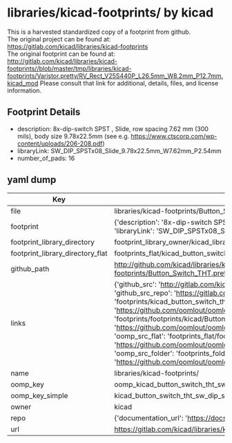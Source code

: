 # libraries/kicad-footprints/ by kicad  
This is a harvested standardized copy of a footprint from github.  
The original project can be found at:  
https://gitlab.com/kicad/libraries/kicad-footprints  
The original footprint can be found at:
http://gitlab.com/kicad/libraries/kicad-footprints//blob/master/tmp/libraries/kicad-footprints/Varistor.pretty/RV_Rect_V25S440P_L26.5mm_W8.2mm_P12.7mm.kicad_mod
Please consult that link for additional, details, files, and license information.  
## Footprint Details
* description: 8x-dip-switch SPST , Slide, row spacing 7.62 mm (300 mils), body size 9.78x22.5mm (see e.g. https://www.ctscorp.com/wp-content/uploads/206-208.pdf)  
* libraryLink: SW_DIP_SPSTx08_Slide_9.78x22.5mm_W7.62mm_P2.54mm  
* number_of_pads: 16  
## yaml dump  
| Key | Value |  
| --- | --- |  
| file | libraries/kicad-footprints/Button_Switch_THT.pretty/SW_DIP_SPSTx08_Slide_9.78x22.5mm_W7.62mm_P2.54mm.kicad_mod |  
| footprint | {'description': '8x-dip-switch SPST , Slide, row spacing 7.62 mm (300 mils), body size 9.78x22.5mm (see e.g. https://www.ctscorp.com/wp-content/uploads/206-208.pdf)', 'libraryLink': 'SW_DIP_SPSTx08_Slide_9.78x22.5mm_W7.62mm_P2.54mm', 'number_of_pads': 16} |  
| footprint_library_directory | footprint_library_owner/kicad_libraries/kicad-footprints/ |  
| footprint_library_directory_flat | footprints_flat/kicad_button_switch_tht_sw_dip_spstx08_slide_9_78x22_5mm_w7_62mm_p2_54mm/working |  
| github_path | http://github.com/kicad/libraries/kicad-footprints//blob/master/tmp/libraries/kicad-footprints/Button_Switch_THT.pretty/SW_DIP_SPSTx08_Slide_9.78x22.5mm_W7.62mm_P2.54mm.kicad_mod |  
| links | {'github_src': 'http://gitlab.com/kicad/libraries/kicad-footprints//blob/master/tmp/libraries/kicad-footprints/Varistor.pretty/RV_Rect_V25S440P_L26.5mm_W8.2mm_P12.7mm.kicad_mod', 'github_src_repo': 'https://gitlab.com/kicad/libraries/kicad-footprints', 'oomp_bot': 'footprints/kicad_button_switch_tht_sw_dip_spstx08_slide_9_78x22_5mm_w7_62mm_p2_54mm/working', 'oomp_bot_github': 'https://github.com/oomlout/oomlout_oomp_footprint_bot/tree/main/footprints/kicad_button_switch_tht_sw_dip_spstx08_slide_9_78x22_5mm_w7_62mm_p2_54mm/working', 'oomp_doc': 'footprints/footprints/kicad/Button_Switch_THT/SW_DIP_SPSTx08_Slide_9.78x22.5mm_W7.62mm_P2.54mm/working/', 'oomp_doc_github': 'https://github.com/oomlout/oomlout_oomp_footprint_doc/tree/main/footprints/footprints/kicad/Button_Switch_THT/SW_DIP_SPSTx08_Slide_9.78x22.5mm_W7.62mm_P2.54mm/working', 'oomp_src_flat': 'footprints_flat/footprints_flat/kicad_button_switch_tht_sw_dip_spstx08_slide_9_78x22_5mm_w7_62mm_p2_54mm/working', 'oomp_src_flat_github': 'https://github.com/oomlout/oomlout_oomp_footprint_src/tree/main/footprints_flat/kicad_button_switch_tht_sw_dip_spstx08_slide_9_78x22_5mm_w7_62mm_p2_54mm/working', 'oomp_src_folder': 'footprints_folder/footprints_folder/kicad/Button_Switch_THT/SW_DIP_SPSTx08_Slide_9.78x22.5mm_W7.62mm_P2.54mm/working', 'oomp_src_folder_github': 'https://github.com/oomlout/oomlout_oomp_footprint_src/tree/main/footprints_folder/kicad/Button_Switch_THT/SW_DIP_SPSTx08_Slide_9.78x22.5mm_W7.62mm_P2.54mm/working'} |  
| name | libraries/kicad-footprints/ |  
| oomp_key | oomp_kicad_button_switch_tht_sw_dip_spstx08_slide_9_78x22_5mm_w7_62mm_p2_54mm |  
| oomp_key_simple | kicad_button_switch_tht_sw_dip_spstx08_slide_9_78x22_5mm_w7_62mm_p2_54mm |  
| owner | kicad |  
| repo | {'documentation_url': 'https://docs.github.com/rest/repos/repos#get-a-repository', 'message': 'Not Found'} |  
| url | https://gitlab.com/kicad/libraries/kicad-footprints |  

